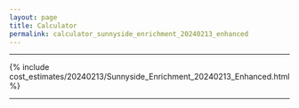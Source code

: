 ```yaml
---
layout: page
title: Calculator
permalink: calculator_sunnyside_enrichment_20240213_enhanced
---
```


___

{% include cost_estimates/20240213/Sunnyside_Enrichment_20240213_Enhanced.html %}

___

